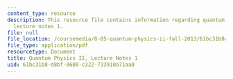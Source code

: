 ```yaml
---
content_type: resource
description: This resource file contains information regarding quantum physics II,
  lecture notes 1.
file: null
file_location: /coursemedia/8-05-quantum-physics-ii-fall-2013/61bc31b8d8bf0680c322733910a71aa0_MIT8_05F13_Chap_01.pdf
file_type: application/pdf
resourcetype: Document
title: Quantum Physics II, Lecture Notes 1
uid: 61bc31b8-d8bf-0680-c322-733910a71aa0
---
```

